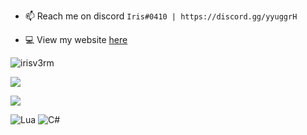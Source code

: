 - 📫 Reach me on discord `Iris#0410 | https://discord.gg/yyuggrH`

- 💻 View my website [here](https://irisapp.ca)

<p align="left"> <img src="https://komarev.com/ghpvc/?username=irisv3rm&label=Profile%20views&color=0e75b6&style=flat" alt="irisv3rm" /> </p>
<p><img align="center" src="https://github-readme-stats.vercel.app/api/top-langs/?username=IrisV3rm&layout=compact&theme=dark"" <a/></p>
<p><img align="center" src="https://github-readme-stats.vercel.app/api?username=IrisV3rm&show_icons=true&theme=dark"" /></p>

![Lua](https://img.shields.io/badge/lua-%232C2D72.svg?style=for-the-badge&logo=lua&logoColor=white)
![C#](https://img.shields.io/badge/c%23-%23239120.svg?style=for-the-badge&logo=c-sharp&logoColor=white)

